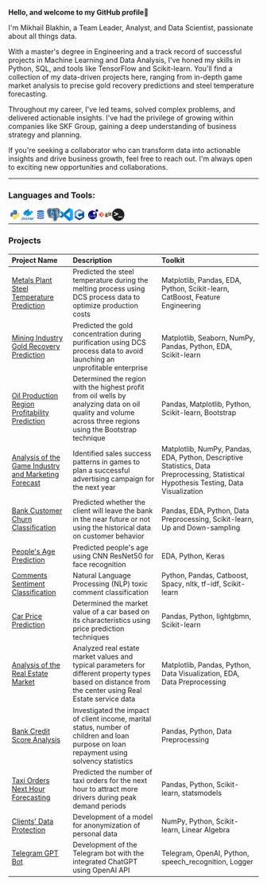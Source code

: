 **Hello, and welcome to my GitHub profile👋**

I'm Mikhail Blakhin, a Team Leader, Analyst, and Data Scientist, passionate about all things data. 

With a master's degree in Engineering and a track record of successful projects in Machine Learning and Data Analysis, I've honed my skills in Python, SQL, and tools like TensorFlow and Scikit-learn. You'll find a collection of my data-driven projects here, ranging from in-depth game market analysis to precise gold recovery predictions and steel temperature forecasting.

Throughout my career, I've led teams, solved complex problems, and delivered actionable insights. I've had the privilege of growing within companies like SKF Group, gaining a deep understanding of business strategy and planning.

If you're seeking a collaborator who can transform data into actionable insights and drive business growth, feel free to reach out. I'm always open to exciting new opportunities and collaborations.

---

### Languages and Tools:
<img align="left" alt="Python" width="26px" src="https://raw.githubusercontent.com/github/explore/80688e429a7d4ef2fca1e82350fe8e3517d3494d/topics/python/python.png" />
<img align="left" alt="Docker" width="26px" src="https://raw.githubusercontent.com/github/explore/80688e429a7d4ef2fca1e82350fe8e3517d3494d/topics/docker/docker.png" />
<img align="left" alt="SQL" width="26px" src="https://raw.githubusercontent.com/github/explore/80688e429a7d4ef2fca1e82350fe8e3517d3494d/topics/sql/sql.png" />
<img align="left" alt="PostgreSQL" width="26px" src="https://raw.githubusercontent.com/github/explore/80688e429a7d4ef2fca1e82350fe8e3517d3494d/topics/postgresql/postgresql.png" />
<img align="left" alt="Visual Studio Code" width="26px" src="https://raw.githubusercontent.com/github/explore/80688e429a7d4ef2fca1e82350fe8e3517d3494d/topics/visual-studio-code/visual-studio-code.png" /> 
<img align="left" alt="C" width="26px" src="https://raw.githubusercontent.com/github/explore/80688e429a7d4ef2fca1e82350fe8e3517d3494d/topics/c/c.png" />
<img align="left" alt="Lua" width="26px" src="https://raw.githubusercontent.com/github/explore/80688e429a7d4ef2fca1e82350fe8e3517d3494d/topics/lua/lua.png" />
<img align="left" alt="Git" width="26px" src="https://raw.githubusercontent.com/github/explore/80688e429a7d4ef2fca1e82350fe8e3517d3494d/topics/git/git.png" />
<img align="left" alt="Terminal" width="26px" src="https://raw.githubusercontent.com/github/explore/80688e429a7d4ef2fca1e82350fe8e3517d3494d/topics/terminal/terminal.png" />
<!--
<img align="left" alt="codeSTACKr's Github Stats" src="https://github-readme-stats.vercel.app/api?username=dsintheocean&show_icons=true&hide_border=true" />
[![Top Langs](https://github-readme-stats.vercel.app/api/top-langs/?username=opa-oz&hide=jupyter,css,scss,html,c,makefile,dockerfile,shell,cmake)](https://github.com/anuraghazra/github-readme-stats)
-->

<br/>

---
### Projects

| Project Name | Description | Toolkit | 
| :---------------------- | :---------------------- | :---------------------- |
| [Metals Plant Steel Temperature Prediction](https://github.com/dsintheocean/steel-temperature-prediction) | Predicted the steel temperature during the melting process using DCS process data  to optimize production costs | Matplotlib, Pandas, EDA, Python, Scikit-learn, CatBoost, Feature Engineering |
| [Mining Industry Gold Recovery Prediction](https://github.com/dsintheocean/gold-recovery-prediction) | Predicted the gold concentration during purification using DCS process data to avoid launching an unprofitable enterprise | Matplotlib, Seaborn, NumPy, Pandas, Python, EDA, Scikit-learn |
| [Oil Production Region Profitability Prediction](https://github.com/dsintheocean/profitability-prediction) | Determined the region with the highest profit from oil wells by analyzing data on oil quality and volume across three regions using the Bootstrap technique | Pandas, Matplotlib, Python, Scikit-learn, Bootstrap |
| [Analysis of the Game Industry and Marketing Forecast](https://github.com/dsintheocean/game-market-analysis) | Identified sales success patterns in games to plan a successful advertising campaign for the next year | Matplotlib, NumPy, Pandas, EDA, Python, Descriptive Statistics, Data Preprocessing, Statistical Hypothesis Testing, Data Visualization |
| [Bank Customer Churn Classification](https://github.com/dsintheocean/customer-churn-classification) | Predicted whether the client will leave the bank in the near future or not using the historical data on customer behavior | Pandas, EDA, Python, Data Preprocessing, Scikit-learn, Up and Down-sampling |
| [People's Age Prediction](https://github.com/dsintheocean/age-predict-resnet50) | Predicted people's age using CNN ResNet50 for face recognition | EDA, Python, Keras |
| [Comments Sentiment Classification](https://github.com/dsintheocean/sentiment-classification) | Natural Language Processing (NLP) toxic comment classification | Python, Pandas, Catboost, Spacy, nltk, tf-idf, Scikit-learn |
| [Car Price Prediction](https://github.com/dsintheocean/car-price-prediction) | Determined the market value of a car based on its characteristics using price prediction techniques | Pandas, Python, lightgbmn, Scikit-learn |
| [Analysis of the Real Estate Market](https://github.com/dsintheocean/real-estate-analysis) | Analyzed real estate market values and typical parameters for different property types based on distance from the center using Real Estate service data | Matplotlib, Pandas, Python, Data Visualization, EDA, Data Preprocessing |
| [Bank Credit Score Analysis](https://github.com/dsintheocean/credit-score-analysis) | Investigated the impact of client income, marital status, number of children and loan purpose on loan repayment using solvency statistics | Pandas, Python, Data Preprocessing |
| [Taxi Orders Next Hour Forecasting](https://github.com/dsintheocean/time-series-forecasting) | Predicted the number of taxi orders for the next hour to attract more drivers during peak demand periods | Pandas, Python, Scikit-learn, statsmodels |
| [Clients' Data Protection](https://github.com/dsintheocean/data-protection-algorithm) | Development of a model for anonymization of personal data | NumPy, Python, Scikit-learn, Linear Algebra |
| [Telegram GPT Bot](https://github.com/dsintheocean/telegram-gpt-bot) | Development of the Telegram bot with the integrated ChatGPT using OpenAI API | Telegram, OpenAI, Python, speech_recognition, Logger |

